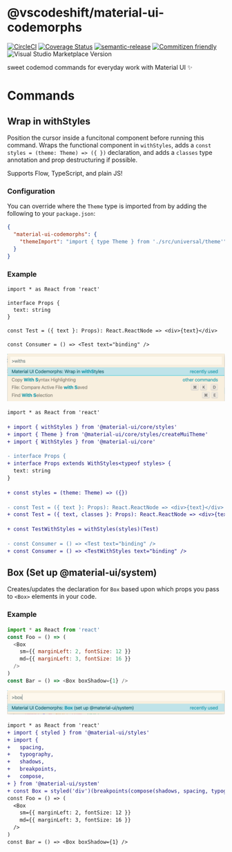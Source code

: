 # @vscodeshift/material-ui-codemorphs

[![CircleCI](https://circleci.com/gh/vscodeshift/material-ui-codemorphs.svg?style=svg)](https://circleci.com/gh/vscodeshift/material-ui-codemorphs)
[![Coverage Status](https://codecov.io/gh/vscodeshift/material-ui-codemorphs/branch/master/graph/badge.svg)](https://codecov.io/gh/vscodeshift/material-ui-codemorphs)
[![semantic-release](https://img.shields.io/badge/%20%20%F0%9F%93%A6%F0%9F%9A%80-semantic--release-e10079.svg)](https://github.com/semantic-release/semantic-release)
[![Commitizen friendly](https://img.shields.io/badge/commitizen-friendly-brightgreen.svg)](http://commitizen.github.io/cz-cli/)
![Visual Studio Marketplace Version](https://img.shields.io/visual-studio-marketplace/v/vscodeshift.material-ui-codemorphs)

sweet codemod commands for everyday work with Material UI ✨

# Commands

## Wrap in withStyles

Position the cursor inside a funcitonal component before running this command.
Wraps the functional component in `withStyles`,
adds a `const styles = (theme: Theme) => ({ })` declaration,
and adds a `classes` type annotation and prop destructuring if possible.

Supports Flow, TypeScript, and plain JS!

### Configuration

You can override where the `Theme` type is imported from by adding the following to your `package.json`:

```json
{
  "material-ui-codemorphs": {
    "themeImport": "import { type Theme } from './src/universal/theme'"
  }
}
```

### Example

```tsx
import * as React from 'react'

interface Props {
  text: string
}

const Test = ({ text }: Props): React.ReactNode => <div>{text}</div>

const Consumer = () => <Test text="binding" />
```

![withStyles command](withStyles.png)

```diff
import * as React from 'react'

+ import { withStyles } from '@material-ui/core/styles'
+ import { Theme } from '@material-ui/core/styles/createMuiTheme'
+ import { WithStyles } from '@material-ui/core'

- interface Props {
+ interface Props extends WithStyles<typeof styles> {
  text: string
}

+ const styles = (theme: Theme) => ({})

- const Test = ({ text }: Props): React.ReactNode => <div>{text}</div>
+ const Test = ({ text, classes }: Props): React.ReactNode => <div>{text}</div>

+ const TestWithStyles = withStyles(styles)(Test)

- const Consumer = () => <Test text="binding" />
+ const Consumer = () => <TestWithStyles text="binding" />
```

## Box (Set up @material-ui/system)

Creates/updates the declaration for `Box` based upon which props you pass to
`<Box>` elements in your code.

### Example

```js
import * as React from 'react'
const Foo = () => (
  <Box
    sm={{ marginLeft: 2, fontSize: 12 }}
    md={{ marginLeft: 3, fontSize: 16 }}
  />
)
const Bar = () => <Box boxShadow={1} />
```

![box command](box.png)

```diff
import * as React from 'react'
+ import { styled } from '@material-ui/styles'
+ import {
+   spacing,
+   typography,
+   shadows,
+   breakpoints,
+   compose,
+ } from '@material-ui/system'
+ const Box = styled('div')(breakpoints(compose(shadows, spacing, typography)))
const Foo = () => (
  <Box
    sm={{ marginLeft: 2, fontSize: 12 }}
    md={{ marginLeft: 3, fontSize: 16 }}
  />
)
const Bar = () => <Box boxShadow={1} />
```
